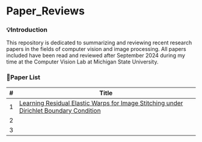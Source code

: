 # Paper_Reviews
### :bulb:Introduction
This repository is dedicated to summarizing and reviewing recent research papers in the fields of computer vision and image processing. All papers included have been read and reviewed after September 2024 during my time at the Computer Vision Lab at Michigan State University.

### :pencil:**Paper List**
#|Title|
---|---
1|[Learning Residual Elastic Warps for Image Stitching under Dirichlet Boundary Condition](paper/Learning_Residual_Elastic_Warps_for_Image_Stitching_under_Dirichlet_Boundary_Condition.md)
2| 
3|

